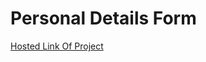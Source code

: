 # Personal Details Form
[Hosted Link Of Project](https://pyhtondevelopernishu.github.io/Form_Personal_Details/)